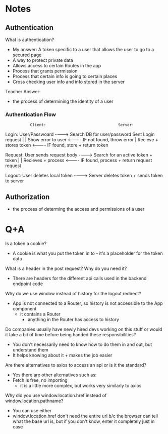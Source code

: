 # Notes
## Authentication
What is authentication?
- My answer: A token specific to a user that allows the user to go to a secured page
- A way to protect private data
- Allows access to certain Routes in the app
- Process that grants permission
- Process that certain info is going to certain places
- Cross checking user info and info stored in the server

Teacher Answer: 
- the process of determining the identity of a user

### Authentication Flow
               Client:                                Server:
Login:      User/Passwoard             ---->    Search DB for user/password
            Sent Login request                           |
                                                         |
            Show error to user         <----    IF not found, throw error
                                                         |
            Recieve + stores token     <----    IF found, store + return token


Request:    User sends request body    ---->    Search for an active token
            + token                                      |
                                                         |
            Recieves + process         <----    IF found, process + return request
            request                          


Logout:     User deletes local token   ---->    Server deletes token
            + sends token to server 


## Authorization
- the process of determing the access and permissions of a user


# Q+A
Is a token a cookie?
- A cookie is what you put the token in to - it's a placeholder for the token data

What is a header in the post request? Why do you need it?
- There are headers for the different api calls used in the backend endpoint code

Why do we use window instead of history for the logout redirect?
- App is not connected to a Router, so history is not accessible to the App component
   - it contains a Router
      - anything in the Router has access to history

Do companies usually have newly hired devs working on this stuff or would it take a bit of time before being handed these responsibilities?
- You don't necessarily need to know how to do them in and out, but understand them
- It helps knowing about it + makes the job easier

Are there alternatives to axios to access an api or is it the standard?
- Yes there are other alternatives such as:
- Fetch is free, no importing 
   - it is a little more complex, but works very similarly to axios

Why did you use window.location.href instead of window.location.pathname?
- You can use either
- window.location.href don't need the entire url b/c the browser can tell what the base url is, but if you don't know, enter it completely just in case
